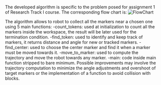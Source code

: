 The developed algorithm is specific to the problem posed for assignment 1 of Research Track I course. The corresponding flow chart is:
![FlowChart](https://github.com/DndrGunnr/RT_Assignment_1/assets/80176557/2f0058c2-722f-466d-8609-7bc1bb28c30b)

The algorithm allows to robot to collect all the markers near a chosen one using 5 main functions:
  -count_tokens: used at initialization to count all the markers inside the workspace, the result will be later used for the termination condition.
  -find_token: used to identify and keep track of markers, it returns distance and angle for new or tracked markers.
  -find_center: used to choose the center marker and find it when a marker must be moved towards it.
  -move_to_marker: used to compute the trajectory and move the robot towards any marker.
  -main: code inside main function stripped to bare minimum.
  Possible improvements may involve the trajectory computation to minimize the angle adjustments and overshoot of target markers or the implementation of a function to avoid collision with blocks.
